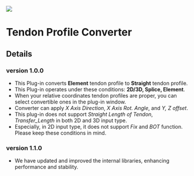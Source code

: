![](https://hubs.ly/Q02hwJ740)

# Tendon Profile Converter

## Details

### version 1.0.0

- This Plug-in converts **Element** tendon profile to **Straight** tendon profile.
- This Plug-in operates under these conditions: **2D/3D, Splice, Element**.
- When your relative coordinates tendon profiles are proper, you can select convertible ones in the plug-in window.
- Converter can apply _X Axis Direction_, _X Axis Rot. Angle_, and _Y, Z offset_.
- This plug-in does not support _Straight Length of Tendon_, _Transfer_Length_ in both 2D and 3D input type.
- Especially, in 2D input type, it does not support _Fix_ and _BOT_ function. Please keep these conditions in mind.

### version 1.1.0

- We have updated and improved the internal libraries, enhancing performance and stability.
